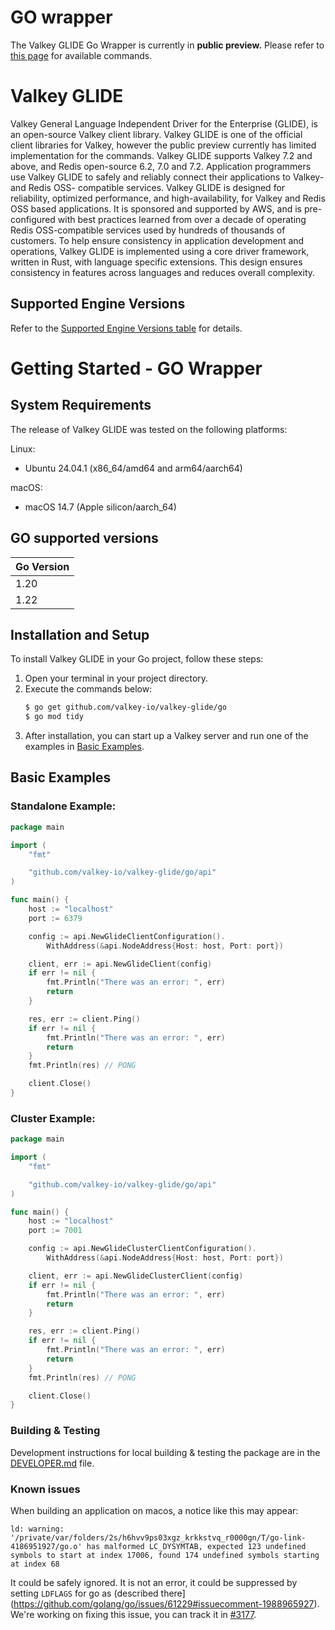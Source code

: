 # GO wrapper

The Valkey GLIDE Go Wrapper is currently in **public preview.** Please refer to [this page](https://pkg.go.dev/github.com/valkey-io/valkey-glide/go/api) for available commands.

# Valkey GLIDE

Valkey General Language Independent Driver for the Enterprise (GLIDE), is an open-source Valkey client library. Valkey GLIDE is one of the official client libraries for Valkey, however the public preview currently has limited implementation for the commands. Valkey GLIDE supports Valkey 7.2 and above, and Redis open-source 6.2, 7.0 and 7.2. Application programmers use Valkey GLIDE to safely and reliably connect their applications to Valkey- and Redis OSS- compatible services. Valkey GLIDE is designed for reliability, optimized performance, and high-availability, for Valkey and Redis OSS based applications. It is sponsored and supported by AWS, and is pre-configured with best practices learned from over a decade of operating Redis OSS-compatible services used by hundreds of thousands of customers. To help ensure consistency in application development and operations, Valkey GLIDE is implemented using a core driver framework, written in Rust, with language specific extensions. This design ensures consistency in features across languages and reduces overall complexity. 

## Supported Engine Versions

Refer to the [Supported Engine Versions table](https://github.com/valkey-io/valkey-glide/blob/main/README.md#supported-engine-versions) for details.

# Getting Started - GO Wrapper

## System Requirements

The release of Valkey GLIDE was tested on the following platforms:

Linux:

- Ubuntu 24.04.1 (x86_64/amd64 and arm64/aarch64)

macOS:

- macOS 14.7 (Apple silicon/aarch_64)

## GO supported versions

| Go Version     |
|----------------|
| 1.20           |
| 1.22           |

## Installation and Setup

To install Valkey GLIDE in your Go project, follow these steps:

1. Open your terminal in your project directory.
2. Execute the commands below:
    ```bash
    $ go get github.com/valkey-io/valkey-glide/go
    $ go mod tidy
    ```
3. After installation, you can start up a Valkey server and run one of the examples in [Basic Examples](#basic-examples).


## Basic Examples


### Standalone Example:

```go   
package main

import (
	"fmt"

	"github.com/valkey-io/valkey-glide/go/api"
)

func main() {
	host := "localhost"
	port := 6379

	config := api.NewGlideClientConfiguration().
		WithAddress(&api.NodeAddress{Host: host, Port: port})

	client, err := api.NewGlideClient(config)
	if err != nil {
        fmt.Println("There was an error: ", err)
        return
	}

	res, err := client.Ping()
	if err != nil {
        fmt.Println("There was an error: ", err)
        return
	}
	fmt.Println(res) // PONG

	client.Close()
}
```

### Cluster Example:

```go   
package main

import (
	"fmt"

	"github.com/valkey-io/valkey-glide/go/api"
)

func main() {
	host := "localhost"
	port := 7001

	config := api.NewGlideClusterClientConfiguration().
		WithAddress(&api.NodeAddress{Host: host, Port: port})

	client, err := api.NewGlideClusterClient(config)
	if err != nil {
		fmt.Println("There was an error: ", err)
		return
	}

	res, err := client.Ping()
	if err != nil {
        fmt.Println("There was an error: ", err)
        return
	}
	fmt.Println(res) // PONG

	client.Close()
}
```

### Building & Testing

Development instructions for local building & testing the package are in the [DEVELOPER.md](DEVELOPER.md) file.

### Known issues

When building an application on macos, a notice like this may appear:
```
ld: warning: '/private/var/folders/2s/h6hvv9ps03xgz_krkkstvq_r0000gn/T/go-link-4186951927/go.o' has malformed LC_DYSYMTAB, expected 123 undefined symbols to start at index 17006, found 174 undefined symbols starting at index 68
```
It could be safely ignored. It is not an error, it could be suppressed by setting `LDFLAGS` for go as (described there](https://github.com/golang/go/issues/61229#issuecomment-1988965927).
We're working on fixing this issue, you can track it in [#3177](https://github.com/valkey-io/valkey-glide/issues/3177).

